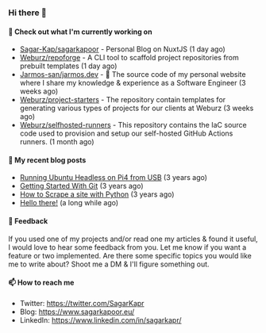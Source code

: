### Hi there 👋

#### 👷 Check out what I'm currently working on

- [Sagar-Kap/sagarkapoor](https://github.com/Sagar-Kap/sagarkapoor) - Personal Blog on NuxtJS (1 day ago)
- [Weburz/repoforge](https://github.com/Weburz/repoforge) - A CLI tool to scaffold project repositories from prebuilt templates (1 day ago)
- [Jarmos-san/jarmos.dev](https://github.com/Jarmos-san/jarmos.dev) - 👨 The source code of my personal website where I share my knowledge &amp; experience as a Software Engineer (3 weeks ago)
- [Weburz/project-starters](https://github.com/Weburz/project-starters) - The repository contain templates for generating various types of projects for our clients at Weburz (3 weeks ago)
- [Weburz/selfhosted-runners](https://github.com/Weburz/selfhosted-runners) - This repository contains the IaC source code used to provision and setup our self-hosted GitHub Actions runners. (1 month ago)


#### 📜 My recent blog posts

- [Running Ubuntu Headless on Pi4 from USB](https://www.sagarkapoor.eu/raspberry-pi4-headless-ubuntu-from-usb/) (3 years ago)
- [Getting Started With Git](https://www.sagarkapoor.eu/getting-started-with-git/) (3 years ago)
- [How to Scrape a site with Python](https://www.sagarkapoor.eu/how-to-scrape-with-python/) (3 years ago)
- [Hello there!](https://www.sagarkapoor.eu/about/) (a long while ago)


#### 💬 Feedback

If you used one of my projects and/or read one my articles & found it useful, I would love to hear some feedback from you. Let me know if you want a feature or two implemented. Are there some specific topics you would like me to write about? Shoot me a DM & I'll figure something out.

#### 📫 How to reach me

- Twitter: https://twitter.com/SagarKapr
- Blog: https://www.sagarkapoor.eu/
- LinkedIn: https://www.linkedin.com/in/sagarkapr/